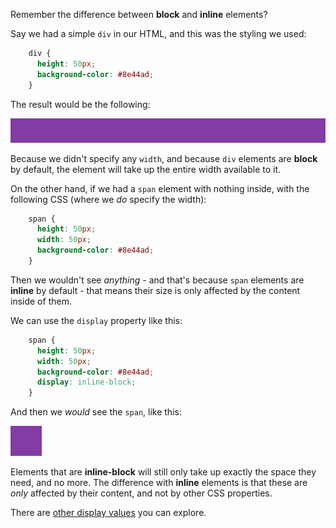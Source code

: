 Remember the difference between **block** and **inline** elements?

Say we had a simple `div` in our HTML, and this was the styling we used:

```css
    div {
      height: 50px;
      background-color: #8e44ad;
    }
```
  
The result would be the following:

![.guides/img/PROD_A323-0](./PROD_A323-0.png)

Because we didn't specify any `width`, and because `div` elements are **block** by default, the element will take up the entire width available to it.  

On the other hand, if we had a `span` element with nothing inside, with the following CSS (where we _do_ specify the width):
```css
    span {
      height: 50px;
      width: 50px;
      background-color: #8e44ad;
    }
```
Then we wouldn't see _anything_ - and that's because `span` elements are **inline** by default - that means their size is only affected by the content inside of them.

We can use the `display` property like this:
```css
    span {
      height: 50px;
      width: 50px;
      background-color: #8e44ad;
      display: inline-block;
    }
```
And then we _would_ see the `span`, like this:


![.guides/img/PROD_A323-1](./PROD_A323-1.png)

Elements that are **inline-block** will still only take up exactly the space they need, and no more. The difference with **inline** elements is that these are _only_ affected by their content, and not by other CSS properties. 

There are [other display values](https://www.w3schools.com/cssref/pr_class_display.asp) you can explore.